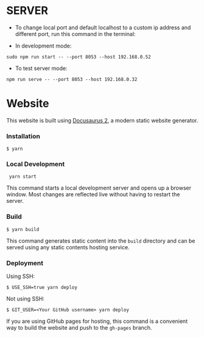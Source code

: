 # SERVER
- To change local port and default localhost to a custom ip address and different port, run this command in the terminal:

- In development mode:
``` shell
sudo npm run start -- --port 8053 --host 192.168.0.52
```


- To test server mode:  
``` shell
npm run serve -- --port 8053 --host 192.168.0.32 
```


# Website

This website is built using [Docusaurus 2](https://docusaurus.io/), a modern static website generator.

### Installation

``` shell
$ yarn
```

### Local Development

``` shell
 yarn start
```

This command starts a local development server and opens up a browser window. Most changes are reflected live without having to restart the server.

### Build

``` shell
$ yarn build
```

This command generates static content into the `build` directory and can be served using any static contents hosting service.

### Deployment

Using SSH:

``` ssh
$ USE_SSH=true yarn deploy
```

Not using SSH:

``` ssh
$ GIT_USER=<Your GitHub username> yarn deploy
```

If you are using GitHub pages for hosting, this command is a convenient way to build the website and push to the `gh-pages` branch.
